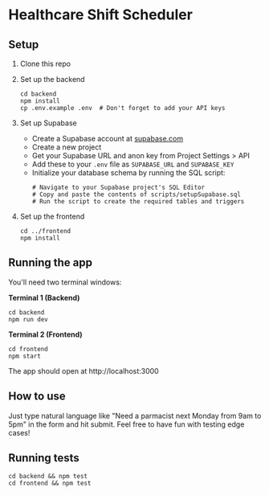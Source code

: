 # Healthcare Shift Scheduler

## Setup

1. Clone this repo
2. Set up the backend

   ```
   cd backend
   npm install
   cp .env.example .env  # Don't forget to add your API keys
   ```

3. Set up Supabase

   - Create a Supabase account at [supabase.com](https://supabase.com)
   - Create a new project
   - Get your Supabase URL and anon key from Project Settings > API
   - Add these to your `.env` file as `SUPABASE_URL` and `SUPABASE_KEY`
   - Initialize your database schema by running the SQL script:
     ```
     # Navigate to your Supabase project's SQL Editor
     # Copy and paste the contents of scripts/setupSupabase.sql
     # Run the script to create the required tables and triggers
     ```

4. Set up the frontend
   ```
   cd ../frontend
   npm install
   ```

## Running the app

You'll need two terminal windows:

**Terminal 1 (Backend)**

```
cd backend
npm run dev
```

**Terminal 2 (Frontend)**

```
cd frontend
npm start
```

The app should open at http://localhost:3000

## How to use

Just type natural language like "Need a parmacist next Monday from 9am to 5pm" in the form and hit submit. Feel free to have fun with testing edge cases!

## Running tests

```
cd backend && npm test
cd frontend && npm test
```
